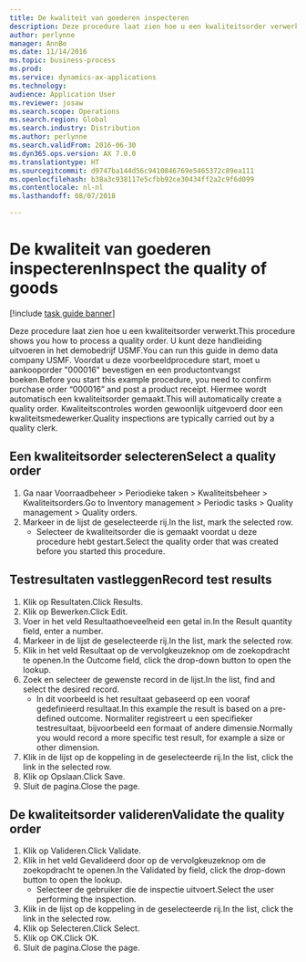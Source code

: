 ```yaml
---
title: De kwaliteit van goederen inspecteren
description: Deze procedure laat zien hoe u een kwaliteitsorder verwerkt.
author: perlynne
manager: AnnBe
ms.date: 11/14/2016
ms.topic: business-process
ms.prod: 
ms.service: dynamics-ax-applications
ms.technology: 
audience: Application User
ms.reviewer: josaw
ms.search.scope: Operations
ms.search.region: Global
ms.search.industry: Distribution
ms.author: perlynne
ms.search.validFrom: 2016-06-30
ms.dyn365.ops.version: AX 7.0.0
ms.translationtype: HT
ms.sourcegitcommit: d9747ba144d56c9410846769e5465372c89ea111
ms.openlocfilehash: b38a3c938117e5cfbb92ce30434ff2a2c9f6d099
ms.contentlocale: nl-nl
ms.lasthandoff: 08/07/2018

---
```

# <a name="inspect-the-quality-of-goods"></a><span data-ttu-id="6d4c5-103">De kwaliteit van goederen inspecteren</span><span class="sxs-lookup"><span data-stu-id="6d4c5-103">Inspect the quality of goods</span></span>

[!include [task guide banner](../../includes/task-guide-banner.md)]

<span data-ttu-id="6d4c5-104">Deze procedure laat zien hoe u een kwaliteitsorder verwerkt.</span><span class="sxs-lookup"><span data-stu-id="6d4c5-104">This procedure shows you how to process a quality order.</span></span> <span data-ttu-id="6d4c5-105">U kunt deze handleiding uitvoeren in het demobedrijf USMF.</span><span class="sxs-lookup"><span data-stu-id="6d4c5-105">You can run this guide in demo data company USMF.</span></span> <span data-ttu-id="6d4c5-106">Voordat u deze voorbeeldprocedure start, moet u aankooporder "000016" bevestigen en een productontvangst boeken.</span><span class="sxs-lookup"><span data-stu-id="6d4c5-106">Before you start this example procedure, you need to confirm purchase order “000016” and post a product receipt.</span></span> <span data-ttu-id="6d4c5-107">Hiermee wordt automatisch een kwaliteitsorder gemaakt.</span><span class="sxs-lookup"><span data-stu-id="6d4c5-107">This will automatically create a quality order.</span></span> <span data-ttu-id="6d4c5-108">Kwaliteitscontroles worden gewoonlijk uitgevoerd door een kwaliteitsmedewerker.</span><span class="sxs-lookup"><span data-stu-id="6d4c5-108">Quality inspections are typically carried out by a quality clerk.</span></span>


## <a name="select-a-quality-order"></a><span data-ttu-id="6d4c5-109">Een kwaliteitsorder selecteren</span><span class="sxs-lookup"><span data-stu-id="6d4c5-109">Select a quality order</span></span>
1. <span data-ttu-id="6d4c5-110">Ga naar Voorraadbeheer > Periodieke taken > Kwaliteitsbeheer > Kwaliteitsorders.</span><span class="sxs-lookup"><span data-stu-id="6d4c5-110">Go to Inventory management > Periodic tasks > Quality management > Quality orders.</span></span>
2. <span data-ttu-id="6d4c5-111">Markeer in de lijst de geselecteerde rij.</span><span class="sxs-lookup"><span data-stu-id="6d4c5-111">In the list, mark the selected row.</span></span>
    * <span data-ttu-id="6d4c5-112">Selecteer de kwaliteitsorder die is gemaakt voordat u deze procedure hebt gestart.</span><span class="sxs-lookup"><span data-stu-id="6d4c5-112">Select the quality order that was created before you started this procedure.</span></span>  

## <a name="record-test-results"></a><span data-ttu-id="6d4c5-113">Testresultaten vastleggen</span><span class="sxs-lookup"><span data-stu-id="6d4c5-113">Record test results</span></span>
1. <span data-ttu-id="6d4c5-114">Klik op Resultaten.</span><span class="sxs-lookup"><span data-stu-id="6d4c5-114">Click Results.</span></span>
2. <span data-ttu-id="6d4c5-115">Klik op Bewerken.</span><span class="sxs-lookup"><span data-stu-id="6d4c5-115">Click Edit.</span></span>
3. <span data-ttu-id="6d4c5-116">Voer in het veld Resultaathoeveelheid een getal in.</span><span class="sxs-lookup"><span data-stu-id="6d4c5-116">In the Result quantity field, enter a number.</span></span>
4. <span data-ttu-id="6d4c5-117">Markeer in de lijst de geselecteerde rij.</span><span class="sxs-lookup"><span data-stu-id="6d4c5-117">In the list, mark the selected row.</span></span>
5. <span data-ttu-id="6d4c5-118">Klik in het veld Resultaat op de vervolgkeuzeknop om de zoekopdracht te openen.</span><span class="sxs-lookup"><span data-stu-id="6d4c5-118">In the Outcome field, click the drop-down button to open the lookup.</span></span>
6. <span data-ttu-id="6d4c5-119">Zoek en selecteer de gewenste record in de lijst.</span><span class="sxs-lookup"><span data-stu-id="6d4c5-119">In the list, find and select the desired record.</span></span>
    * <span data-ttu-id="6d4c5-120">In dit voorbeeld is het resultaat gebaseerd op een vooraf gedefinieerd resultaat.</span><span class="sxs-lookup"><span data-stu-id="6d4c5-120">In this example the result is based on a pre-defined outcome.</span></span> <span data-ttu-id="6d4c5-121">Normaliter registreert u een specifieker testresultaat, bijvoorbeeld een formaat of andere dimensie.</span><span class="sxs-lookup"><span data-stu-id="6d4c5-121">Normally you would record a more specific test result, for example a size or other dimension.</span></span>  
7. <span data-ttu-id="6d4c5-122">Klik in de lijst op de koppeling in de geselecteerde rij.</span><span class="sxs-lookup"><span data-stu-id="6d4c5-122">In the list, click the link in the selected row.</span></span>
8. <span data-ttu-id="6d4c5-123">Klik op Opslaan.</span><span class="sxs-lookup"><span data-stu-id="6d4c5-123">Click Save.</span></span>
9. <span data-ttu-id="6d4c5-124">Sluit de pagina.</span><span class="sxs-lookup"><span data-stu-id="6d4c5-124">Close the page.</span></span>

## <a name="validate-the-quality-order"></a><span data-ttu-id="6d4c5-125">De kwaliteitsorder valideren</span><span class="sxs-lookup"><span data-stu-id="6d4c5-125">Validate the quality order</span></span>
1. <span data-ttu-id="6d4c5-126">Klik op Valideren.</span><span class="sxs-lookup"><span data-stu-id="6d4c5-126">Click Validate.</span></span>
2. <span data-ttu-id="6d4c5-127">Klik in het veld Gevalideerd door op de vervolgkeuzeknop om de zoekopdracht te openen.</span><span class="sxs-lookup"><span data-stu-id="6d4c5-127">In the Validated by field, click the drop-down button to open the lookup.</span></span>
    * <span data-ttu-id="6d4c5-128">Selecteer de gebruiker die de inspectie uitvoert.</span><span class="sxs-lookup"><span data-stu-id="6d4c5-128">Select the user performing the inspection.</span></span>  
3. <span data-ttu-id="6d4c5-129">Klik in de lijst op de koppeling in de geselecteerde rij.</span><span class="sxs-lookup"><span data-stu-id="6d4c5-129">In the list, click the link in the selected row.</span></span>
4. <span data-ttu-id="6d4c5-130">Klik op Selecteren.</span><span class="sxs-lookup"><span data-stu-id="6d4c5-130">Click Select.</span></span>
5. <span data-ttu-id="6d4c5-131">Klik op OK.</span><span class="sxs-lookup"><span data-stu-id="6d4c5-131">Click OK.</span></span>
6. <span data-ttu-id="6d4c5-132">Sluit de pagina.</span><span class="sxs-lookup"><span data-stu-id="6d4c5-132">Close the page.</span></span>

